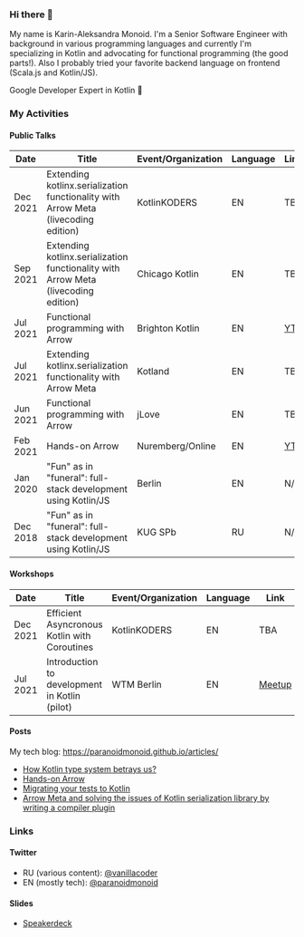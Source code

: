 ### Hi there 👋

My name is Karin-Aleksandra Monoid.
I'm a Senior Software Engineer with background in various programming languages and currently I'm specializing in Kotlin and advocating for functional programming (the good parts!). Also I probably tried your favorite backend language on frontend (Scala.js and Kotlin/JS).

Google Developer Expert in Kotlin 🚀

### My Activities

#### Public Talks

|  Date  |                        Title                                                         |Event/Organization|Language|Link |
|--------|--------------------------------------------------------------------------------------|------------------|--------|-----|
|Dec 2021|Extending kotlinx.serialization functionality with Arrow Meta (livecoding edition)    | KotlinKODERS     | EN     |TBA  |
|Sep 2021|Extending kotlinx.serialization functionality with Arrow Meta (livecoding edition)    | Chicago Kotlin   | EN     |TBA  |
|Jul 2021|Functional programming with Arrow                                                     | Brighton Kotlin  | EN     |[YT](https://www.youtube.com/watch?v=SlxU51AIWAw)|
|Jul 2021|Extending kotlinx.serialization functionality with Arrow Meta                         | Kotland          | EN     |TBA  |
|Jun 2021|Functional programming with Arrow                                                     | jLove            | EN     |TBA  |
|Feb 2021|Hands-on Arrow    	                                                                  |	Nuremberg/Online | EN     |[YT](https://youtu.be/tkl9EaUMfm8)|
|Jan 2020|"Fun" as in "funeral": full-stack development using Kotlin/JS	                        |	Berlin	         | EN     |N/A  |
|Dec 2018|"Fun" as in "funeral": full-stack development using Kotlin/JS                       	|	KUG SPb          | RU     |N/A  |

#### Workshops

|  Date  |                        Title                 |Event/Organization|Language|Link |
|--------|----------------------------------------------|------------------|--------|-----|
|Dec 2021|Efficient Asyncronous Kotlin with Coroutines  | KotlinKODERS     | EN     | TBA |
|Jul 2021|Introduction to development in Kotlin (pilot) | WTM Berlin       | EN     |[Meetup](https://www.meetup.com/Women-Techmakers-Berlin/events/279251255/)|

#### Posts

My tech blog: https://paranoidmonoid.github.io/articles/

* [How Kotlin type system betrays us?](https://paranoidmonoid.github.io/articles/Chasing%20the%20bug/EitherVsNull)
* [Hands-on Arrow](https://paranoidmonoid.github.io/articles/Kotlin%20and%20friends/Hands-on%20Arrow)
* [Migrating your tests to Kotlin](https://paranoidmonoid.github.io/articles/Kotlin%20and%20friends/Migrating%20your%20tests%20to%20Kotlin)
* [Arrow Meta and solving the issues of Kotlin serialization library by writing a compiler plugin](https://paranoidmonoid.github.io/articles/Kotlin%20and%20friends/Naming%20strategy%20plugin)

### Links

#### Twitter
* RU (various content): [@vanillacoder](https://twitter.com/vanillacoder/)
* EN (mostly tech): [@paranoidmonoid](https://twitter.com/paranoidmonoid/)

#### Slides
* [Speakerdeck](https://speakerdeck.com/paranoidmonoid)
